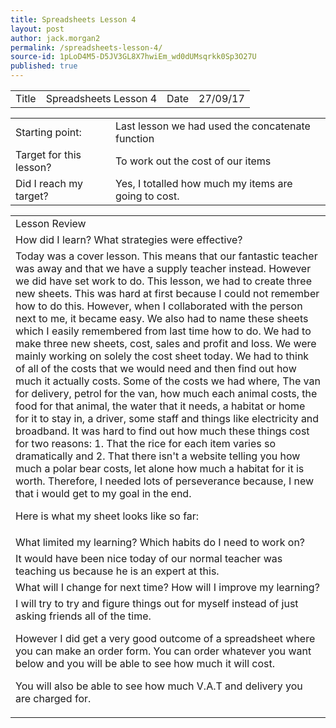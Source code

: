 ```yaml
---
title: Spreadsheets Lesson 4
layout: post
author: jack.morgan2
permalink: /spreadsheets-lesson-4/
source-id: 1pLoD4M5-D5JV3GL8X7hwiEm_wd0dUMsqrkk0Sp3O27U
published: true
---
```

<table>
  <tr>
    <td>Title</td>
    <td>Spreadsheets Lesson 4</td>
    <td>Date</td>
    <td>27/09/17</td>
  </tr>
</table>


<table>
  <tr>
    <td>Starting point:</td>
    <td>Last lesson we had used the concatenate function</td>
  </tr>
  <tr>
    <td>Target for this lesson?</td>
    <td>To work out the cost of our items</td>
  </tr>
  <tr>
    <td>Did I reach my target? 
</td>
    <td>Yes, I totalled how much my items are going to cost.</td>
  </tr>
</table>


<table>
  <tr>
    <td>Lesson Review</td>
  </tr>
  <tr>
    <td>How did I learn? What strategies were effective? </td>
  </tr>
  <tr>
    <td>Today was a cover lesson. This means that our fantastic teacher was away and that we have a supply teacher instead. However we did have set work to do. This lesson, we had to create three new sheets. This was hard at first because I could not remember how to do this. However, when I collaborated with the person next to me, it became easy. We also had to name these sheets which I easily remembered from last time how to do. We had to make three new sheets, cost, sales and profit and loss. We were mainly working on solely the cost sheet today. We had to think of all of the costs that we would need and then find out how much it actually costs. Some of the costs we had where, The van for delivery, petrol for the van, how much each animal costs, the food for that animal, the water that it needs, a habitat or home for it to stay in, a driver, some staff and things like electricity and broadband. It was hard to find out how much these things cost for two reasons: 1. That the rice for each item varies so dramatically and 2. That there isn't a website telling you how much a polar bear costs, let alone how much a habitat for it is worth. Therefore, I needed lots of perseverance because, I new that i would get to my goal in the end.

Here is what my sheet looks like so far:

</td>
  </tr>
  <tr>
    <td>What limited my learning? Which habits do I need to work on? </td>
  </tr>
  <tr>
    <td>It would have been nice today of our normal teacher was teaching us because he is an expert at this.</td>
  </tr>
  <tr>
    <td>What will I change for next time? How will I improve my learning?</td>
  </tr>
  <tr>
    <td>I will try to try and figure things out for myself instead of just asking friends all of the time.

However I did get a very good outcome of a spreadsheet where you can make an order form.
You can order whatever you want below and you will be able to see how much it will cost.

You will also be able to see how much V.A.T and delivery you are charged for.
</td>
  </tr>
</table>


